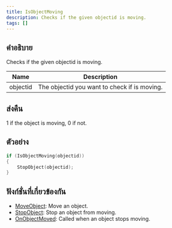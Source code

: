 ```yaml
---
title: IsObjectMoving
description: Checks if the given objectid is moving.
tags: []
---
```


## คำอธิบาย

Checks if the given objectid is moving.

| Name     | Description                                  |
| -------- | -------------------------------------------- |
| objectid | The objectid you want to check if is moving. |

## ส่งคืน

1 if the object is moving, 0 if not.

## ตัวอย่าง

```c
if (IsObjectMoving(objectid))
{
	StopObject(objectid);
}
```

## ฟังก์ชั่นที่เกี่ยวข้องกัน

- [MoveObject](../../scripting/functions/MoveObject.md): Move an object.
- [StopObject](../../scripting/functions/StopObject.md): Stop an object from moving.
- [OnObjectMoved](../../scripting/callbacks/OnObjectMoved.md): Called when an object stops moving.
